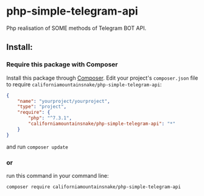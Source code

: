 # php-simple-telegram-api
Php realisation of SOME methods of Telegram BOT API.

## Install:
### Require this package with Composer
Install this package through [Composer](https://getcomposer.org/).
Edit your project's `composer.json` file to require `californiamountainsnake/php-simple-telegram-api`:
```json
{
    "name": "yourproject/yourproject",
    "type": "project",
    "require": {
        "php": "^7.3.1",
        "californiamountainsnake/php-simple-telegram-api": "*"
    }
}
```
and run `composer update`

### or
run this command in your command line:
```bash
composer require californiamountainsnake/php-simple-telegram-api
```
